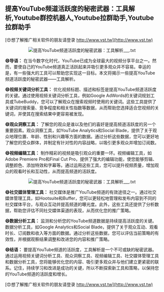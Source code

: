 ## **提高YouTube频道活跃度的秘密武器：工具解析,Youtube群控机器人,Youtube拉群助手,Youtube拉群助手**

[😍想了解推广相关软件的朋友请登录 http://www.vst.tw](http://www.vst.tw)

 <center><img src="https://vst.tw/MP4/tuiguang/png/2.png" alt="提高YouTube频道活跃度的秘密武器：工具解析___.txt"></center>

**😄导语：**
在当今数字化时代，YouTube已成为全球最大的视频分享平台之一。然而，要使自己的YouTube频道真正活跃起来并吸引更多观众并不容易。幸运的是，有一些强大的工具可以帮助您实现这一目标。本文将揭示一些提高YouTube频道活跃度的秘密武器——工具解析。

**😄视频关键词分析工具：**
优化视频标题、描述和标签是提高YouTube频道活跃度的关键。通过使用视频关键词分析工具，例如Google AdWords的关键词规划工具或TubeBuddy，您可以了解观众在搜索视频时使用的关键词。这些工具提供了关键词的搜索量、竞争程度和相关性指数等数据，从而帮助您选择适合您视频的关键词，并使其在搜索结果中更容易被发现。

**😄观众洞察工具：**
了解您的观众是谁以及他们的喜好是提高频道活跃度的另一个重要因素。观众洞察工具，如YouTube Analytics和Social Blade，提供了关于观众地理位置、年龄、性别和兴趣等方面的数据。通过分析这些数据，您可以更好地了解您的受众群体，并制定有针对性的内容战略，以吸引更多观众并增加订阅数。

**😄视频编辑工具：**
制作精彩的视频是吸引观众的重要一环。视频编辑工具，如Adobe Premiere Pro和Final Cut Pro，提供了强大的编辑功能，使您能够剪辑、调整颜色、添加特效和字幕等。通过运用这些工具，您可以提升视频质量，增加观众的观看时长和互动性，从而提高频道的活跃度。

 <center><img src="https://vst.tw/MP4/tuiguang/png/7.png" alt="提高YouTube频道活跃度的秘密武器：工具解析___.txt"></center>

**😄社交媒体管理工具：**
社交媒体是推广YouTube频道的有效途径之一。通过社交媒体管理工具，如Hootsuite和Buffer，您可以更轻松地管理和发布内容到不同的社交媒体平台，与观众互动并提高频道的曝光度。此外，这些工具还提供了分析数据，帮助您评估不同社交媒体渠道的表现，从而优化您的推广策略。

**😄数据分析工具：**
监测和分析您的YouTube频道数据是持续提高活跃度的关键。数据分析工具，如Google Analytics和Social Blade，提供了关于观众互动、观看时长、订阅数和收入等方面的数据。通过分析这些数据，您可以评估当前策略的有效性，并根据观察结果调整和改进您的内容和推广策略。

**😄结语：**
要提高YouTube频道的活跃度，工具解析是一个不可或缺的秘密武器。通过运用视频关键词分析工具、观众洞察工具、视频编辑工具、社交媒体管理工具和数据分析工具，您将能够优化您的内容、吸引更多观众并与他们建立更紧密的联系。记住，持续学习和改进是成功的关键，所以不断探索新工具和策略，以保持您的YouTube频道的活跃度和增长。

[😍想了解推广相关软件的朋友请登录 http://www.vst.tw](http://www.vst.tw)



